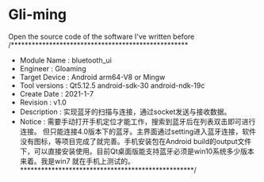 # Gli-ming
 Open the source code of the software I've written before
/***************************************************
*	Module Name	 	:	bluetooth_ui
*	Engineer		    :	Gloaming
*	Target Device	:	Android arm64-V8 or Mingw
*	Tool versions	:	Qt5.12.5 android-sdk-30 android-ndk-19c
*	Create Date		 :	2021-1-7
*	Revision		    :	v1.0
*	Description		 :   实现蓝牙的扫描与连接，通过socket发送与接收数据。
*   Notice      :   需要手动打开手机定位才能工作，搜索到蓝牙后在列表双击即可进行连接。 但只能连接4.0版本下的蓝牙。主界面通过setting进入蓝牙连接，软件没有图标，等项目完成了就完善。手机安装包在Android build的output文件下，可以直接安装使用。目前Qt桌面版能支持蓝牙必须是win10系统多少版本来着。我是win7 就在手机上测试的。
**************************************************/
